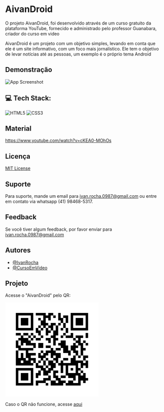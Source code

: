 # AivanDroid

O projeto AivanDroid, foi desenvolvido através de um curso gratuito da plataforma YouTube, fornecido e administrado pelo professor Guanabara, criador do curso em video

AivanDroid é um projeto com um objetivo simples, levando em conta que ele é um site informativo, com um foco mais jornalístico. Ele tem o objetivo de levar notícias até as pessoas, um exemplo é o próprio tema Android

## Demonstração

![App Screenshot](./image/AivanDroid.gif)


## 💻 Tech Stack:
 ![HTML5](https://img.shields.io/badge/html5-%23E34F26.svg?style=flat&logo=html5&logoColor=white) 
 ![CSS3](https://img.shields.io/badge/css3-%231572B6.svg?style=flat&logo=css3&logoColor=white) 

## Material

https://www.youtube.com/watch?v=cKEA0-MOhOs

## Licença

[MIT License](https://choosealicense.com/licenses/mit/)

## Suporte

Para suporte, mande um email para ivan.rocha.0987@gmail.com ou entre em contato via whatsapp (41) 98468-5317.

## Feedback

Se você tiver algum feedback, por favor enviar para ivan.rocha.0987@gmail.com

## Autores

- [@IvanRocha](https://www.github.com/ivanrocha10)
- [@CursoEmVideo](https://github.com/gustavoguanabara)

## Projeto

<p>
  Acesse o "AivanDroid" pelo QR:
</p>
  <img src="./image/qrcode.png/" alt="qrcode" class="capa">

Caso o QR não funcione, acesse <a href="https://ivanrocha10.github.io/AivanDroid/">aqui</a>